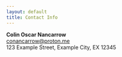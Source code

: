 ```yaml
---
layout: default
title: Contact Info
---
```


**Colin Oscar Nancarrow**  
conancarrow@proton.me  
123 Example Street, Example City, EX 12345  
